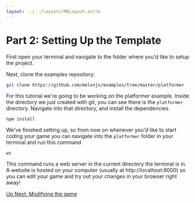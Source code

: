 ```yaml
---
layout: ../../layouts/MDLayout.astro
---
```

# Part 2: Setting Up the Template
First open your terminal and navigate to the folder where you'd like to setup the project.

Next, clone the examples repository:
```bash
git clone https://github.com/melonjs/examples/tree/master/platformer
```

For this tutorial we're going to be working on the platformer example. Inside the directory we just created with git, you can see there is the `platformer` directory. Navigate into that directory, and install the dependencies.

```
npm install
```

We've finished setting up, so from now on whenever you'd like to start coding your game you can navigate into the `platformer` folder in your terminal and run this command
```
ws
```

This command runs a web server in the current directory the terminal is in. A website is hosted on your computer (usually at http://localhost:9000) so you can edit your game and try out your changes in your browser right away!

<a href="/tutorial/part-3-modifying-the-game" class="next">Up Next: Modifying the game</a>
